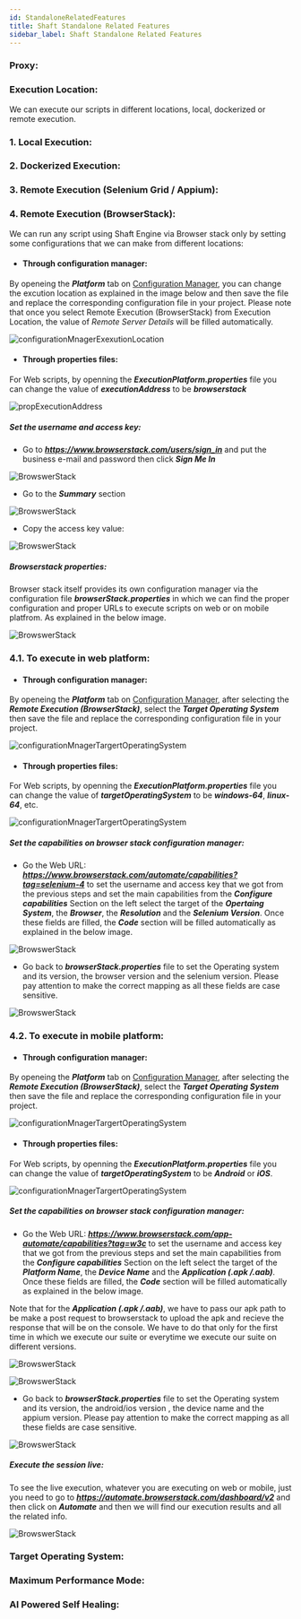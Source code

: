 ```yaml
---
id: StandaloneRelatedFeatures 
title: Shaft Standalone Related Features
sidebar_label: Shaft Standalone Related Features
---
```

### Proxy:

### Execution Location:
We can execute our scripts in different locations, local, dockerized or remote execution. 

### 1. Local Execution:

### 2. Dockerized Execution:

### 3. Remote Execution (Selenium Grid / Appium):

### 4. Remote Execution (BrowserStack):

We can run any script using Shaft Engine via Browser stack only by setting some configurations that we can make from different locations: 

* #### Through configuration manager:

By openeing the **_Platform_** tab on [Configuration Manager](https://shafthq.github.io/SHAFT_ENGINE/ "Configuration Manager"), you can change the excution location as explained in the image below and then save the file and replace the corresponding configuration file in your project. Please note that once you select Remote Execution (BrowserStack) from Execution Location, the value of *_Remote Server Details_* will be filled automatically. 

![configurationMnagerExexutionLocation](imgs/StandAloneFeatures/BrowserStack/CM_ExecutionAddress.jpg)

* #### Through properties files:

For Web scripts, by openning the **_ExecutionPlatform.properties_** file you can change the value of **_executionAddress_** to be **_browserstack_**

![propExecutionAddress](imgs/StandAloneFeatures/BrowserStack/Prop_ExecutionAddress.jpg)

##### Set the username and access key:

* Go to **_https://www.browserstack.com/users/sign_in_** and put the business e-mail and password then click **_Sign Me In_**

![BrowswerStack](imgs/StandAloneFeatures/BrowserStack/BrowserStackSignIN.jpg)

* Go to the **_Summary_** section 

![BrowswerStack](imgs/StandAloneFeatures/BrowserStack/BrowserStackSummary.png)

* Copy the access key value:

![BrowswerStack](imgs/StandAloneFeatures/BrowserStack/BrowsweStack-GetTheAccessKey.jpg)

##### Browserstack properties:

Browser stack itself provides its own configuration manager via the configuration file **_browserStack.properties_** in which we can find the proper configuration and proper URLs to execute scripts on web or on mobile platfrom. As explained in the below image.

![BrowswerStack](imgs/StandAloneFeatures/BrowserStack/Prop_BrowserStack.jpg)

### 4.1. To execute in web platform:

* #### Through configuration manager:

By openeing the **_Platform_** tab on [Configuration Manager](https://shafthq.github.io/SHAFT_ENGINE/ "Configuration Manager"), after selecting the **_Remote Execution (BrowserStack)_**, select the **_Target Operating System_** then save the file and replace the corresponding configuration file in your project. 

![configurationMnagerTargertOperatingSystem](imgs/StandAloneFeatures/BrowserStack/CM-TargetOperatingSystem.jpg)

* #### Through properties files:

For Web scripts, by openning the **_ExecutionPlatform.properties_** file you can change the value of **_targetOperatingSystem_** to be **_windows-64_**, **_linux-64_**, etc. 

![configurationMnagerTargertOperatingSystem](imgs/StandAloneFeatures/BrowserStack/Prop-TargetOperatingSystem.jpg)

##### Set the capabilities on browser stack configuration manager:

* Go the Web URL: **_https://www.browserstack.com/automate/capabilities?tag=selenium-4_** to set the username and access key that we got from the previous steps and set the main capabilities from the **_Configure capabilities_** Section on the left select the target of the **_Opertaing System_**, the **_Browser_**, the **_Resolution_** and the **_Selenium Version_**. Once these fields are filled, the **_Code_** section will be filled automatically as explained in the below image. 

![BrowswerStack](imgs/StandAloneFeatures/BrowserStack/BrowserStackWebCapabilities.jpg)

* Go back to **_browserStack.properties_** file to set the Operating system and its version, the browser version and the selenium version. Please pay attention to make the correct mapping as all these fields are case sensitive.

![BrowswerStack](imgs/StandAloneFeatures/BrowserStack/Prop_BrowserStackMapped.jpg)

### 4.2. To execute in mobile platform:

* #### Through configuration manager:

By openeing the **_Platform_** tab on [Configuration Manager](https://shafthq.github.io/SHAFT_ENGINE/ "Configuration Manager"), after selecting the **_Remote Execution (BrowserStack)_**, select the **_Target Operating System_** then save the file and replace the corresponding configuration file in your project. 

![configurationMnagerTargertOperatingSystem](imgs/StandAloneFeatures/BrowserStack/CM_TargetOperatingSystemMob.jpg)

* #### Through properties files:

For Web scripts, by openning the **_ExecutionPlatform.properties_** file you can change the value of **_targetOperatingSystem_** to be **_Android_** or **_iOS_**. 

![configurationMnagerTargertOperatingSystem](imgs/StandAloneFeatures/BrowserStack/Prop-TaregetOperatingSystemMob.jpg)

##### Set the capabilities on browser stack configuration manager:

* Go the Web URL: **_https://www.browserstack.com/app-automate/capabilities?tag=w3c_** to set the username and access key that we got from the previous steps and set the main capabilities from the **_Configure capabilities_** Section on the left select the target of the **_Platform Name_**, the **_Device Name_** and the **_Application (.apk /.aab)_**. Once these fields are filled, the **_Code_** section will be filled automatically as explained in the below image. 

 Note that for the **_Application (.apk /.aab)_**, we have to pass our apk path to be make a post request to browserstack to upload the apk and recieve the response that will be on the console. We have to do that only for the first time in which we execute our suite or everytime we execute our suite on different versions.

![BrowswerStack](imgs/StandAloneFeatures/BrowserStack/BrowserStack-MOB.jpg)

![BrowswerStack](imgs/StandAloneFeatures/BrowserStack/Prop-APKPath.jpg)

* Go back to **_browserStack.properties_** file to set the Operating system and its version, the android/ios version , the device name and the appium version. Please pay attention to make the correct mapping as all these fields are case sensitive.

![BrowswerStack](imgs/StandAloneFeatures/BrowserStack/BrowserStack-MobCapabilitites.jpg)

##### Execute the session live:

To see the live execution, whatever you are executing on web or mobile, just you need to go to **_https://automate.browserstack.com/dashboard/v2_** and then click on **_Automate_** and then we will find our execution results and all the related info. 

![BrowswerStack](imgs/StandAloneFeatures/BrowserStack/BrowserStack-LiveAutomateExecution.jpg)

### Target Operating System:

### Maximum Performance Mode:

### AI Powered Self Healing:



